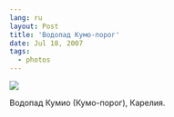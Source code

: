 ```yaml
---
lang: ru
layout: Post
title: 'Водопад Кумо-порог'
date: Jul 18, 2007
tags:
  - photos
---
```


![](photo://Sapegin_Artem_20D_2007-07-11_397-9741)

Водопад Кумио (Кумо-порог), Карелия.
